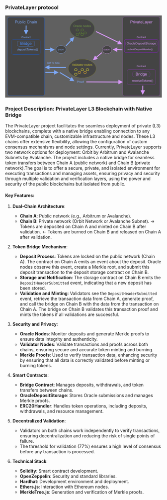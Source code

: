 ### PrivateLayer protocol

![PrivateLayer](./bridge-from-A-to-B-scheme.png) <!-- Adjust the path to your image accordingly -->


### Project Description: PrivateLayer L3 Blockchain with Native Bridge

The PrivateLayer project facilitates the seamless deployment of private (L3) blockchains, complete with a native bridge enabling connection to any EVM-compatible chain, customizable infrastructure and nodes. These L3 chains offer extensive flexibility, allowing the configuration of custom consensus mechanisms and node settings. Currently, PrivateLayer supports two network options for deployment: Orbit by Arbitrum and Avalanche Subnets by Avalanche. The project includes a native bridge for seamless token transfers between Chain A (public network) and Chain B (private network).The goal is to offer a secure, private, and isolated environment for executing transactions and managing assets, ensuring privacy and security through multiple validation and verification layers, using the power and security of the public blockchains but isolated from public.


#### Key Features:

1. **Dual-Chain Architecture**:
   - **Chain A**: Public network (e.g., Arbitrum or Avalanche).
   - **Chain B**: Private network (Orbit Network or Avalanche Subnet).
   -> Tokens are deposited on Chain A and minted on Chain B after validation.
   <- Tokens are burned on Chain B and released on Chain A after validation.

2. **Token Bridge Mechanism**:
   - **Deposit Process**: Tokens are locked on the public network (Chain A). The contract on Chain A emits an event about the deposit. Oracle nodes observe this event, create a Merkle root, and submit this deposit transaction to the deposit storage contract on Chain B.
   - **Storage and Notification**: The storage contract on Chain B emits the `DepositHeaderSubmitted` event, indicating that a new deposit has been stored.
   - **Validation and Minting**: Validators see the `DepositHeaderSubmitted` event, retrieve the transaction data from Chain A, generate proof, and call the bridge on Chain B with the data from the transaction on Chain A. The bridge on Chain B validates this transaction proof and mints the tokens if all validations are successful.

3. **Security and Privacy**:
   - **Oracle Nodes**: Monitor deposits and generate Merkle proofs to ensure data integrity and authenticity.
   - **Validator Nodes**: Validate transactions and proofs across both chains, ensuring secure and accurate token minting and burning.
   - **Merkle Proofs**: Used to verify transaction data, enhancing security by ensuring that all data is correctly validated before minting or burning tokens.

4. **Smart Contracts**:
   - **Bridge Contract**: Manages deposits, withdrawals, and token transfers between chains.
   - **OracleDepositStorage**: Stores Oracle submissions and manages Merkle proofs.
   - **ERC20Handler**: Handles token operations, including deposits, withdrawals, and resource management.

5. **Decentralized Validation**:
   - Validators on both chains work independently to verify transactions, ensuring decentralization and reducing the risk of single points of failure.
   - The threshold for validation (77%) ensures a high level of consensus before any transaction is processed.

6. **Technical Stack**:
   - **Solidity**: Smart contract development.
   - **OpenZeppelin**: Security and standard libraries.
   - **Hardhat**: Development environment and deployment.
   - **Ethers.js**: Interaction with Ethereum nodes.
   - **MerkleTree.js**: Generation and verification of Merkle proofs.
